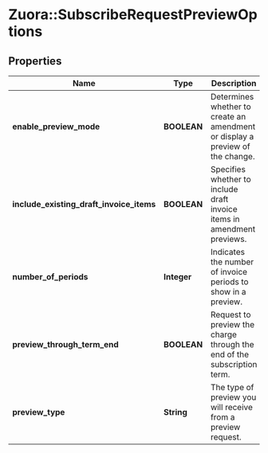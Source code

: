 # Zuora::SubscribeRequestPreviewOptions

## Properties
Name | Type | Description | Notes
------------ | ------------- | ------------- | -------------
**enable_preview_mode** | **BOOLEAN** |  Determines whether to create an amendment or display a preview of the change. | [optional] 
**include_existing_draft_invoice_items** | **BOOLEAN** |  Specifies whether to include draft invoice items in amendment previews. | [optional] 
**number_of_periods** | **Integer** |  Indicates the number of invoice periods to show in a preview. | [optional] 
**preview_through_term_end** | **BOOLEAN** |  Request to preview the charge through the end of the subscription term. | [optional] 
**preview_type** | **String** |  The type of preview you will receive from a preview request. | [optional] 



